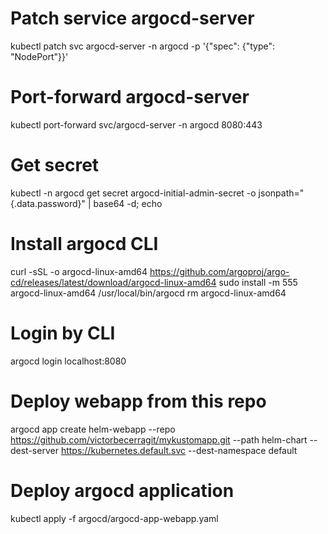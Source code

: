 
# Patch service argocd-server

kubectl patch svc argocd-server -n argocd -p '{"spec": {"type": "NodePort"}}'

# Port-forward argocd-server

kubectl port-forward svc/argocd-server -n argocd 8080:443

# Get secret 

kubectl -n argocd get secret argocd-initial-admin-secret -o jsonpath="{.data.password}" | base64 -d; echo

# Install argocd CLI

curl -sSL -o argocd-linux-amd64 https://github.com/argoproj/argo-cd/releases/latest/download/argocd-linux-amd64
sudo install -m 555 argocd-linux-amd64 /usr/local/bin/argocd
rm argocd-linux-amd64


# Login by CLI

argocd login localhost:8080

# Deploy webapp from this repo 

argocd app create helm-webapp --repo https://github.com/victorbecerragit/mykustomapp.git --path helm-chart --dest-server https://kubernetes.default.svc --dest-namespace default

# Deploy argocd application 

kubectl apply -f argocd/argocd-app-webapp.yaml
